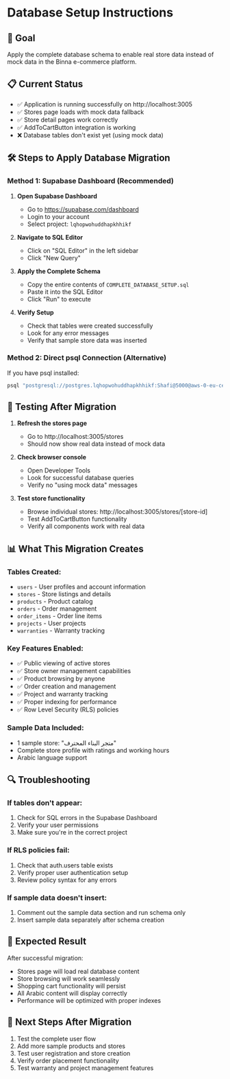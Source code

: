 # Database Setup Instructions

## 🎯 Goal
Apply the complete database schema to enable real store data instead of mock data in the Binna e-commerce platform.

## 📋 Current Status
- ✅ Application is running successfully on http://localhost:3005
- ✅ Stores page loads with mock data fallback
- ✅ Store detail pages work correctly
- ✅ AddToCartButton integration is working
- ❌ Database tables don't exist yet (using mock data)

## 🛠️ Steps to Apply Database Migration

### Method 1: Supabase Dashboard (Recommended)

1. **Open Supabase Dashboard**
   - Go to https://supabase.com/dashboard
   - Login to your account
   - Select project: `lqhopwohuddhapkhhikf`

2. **Navigate to SQL Editor**
   - Click on "SQL Editor" in the left sidebar
   - Click "New Query"

3. **Apply the Complete Schema**
   - Copy the entire contents of `COMPLETE_DATABASE_SETUP.sql`
   - Paste it into the SQL Editor
   - Click "Run" to execute

4. **Verify Setup**
   - Check that tables were created successfully
   - Look for any error messages
   - Verify that sample store data was inserted

### Method 2: Direct psql Connection (Alternative)

If you have psql installed:

```bash
psql "postgresql://postgres.lqhopwohuddhapkhhikf:Shafi@5000@aws-0-eu-central-1.pooler.supabase.com:6543/postgres" -f COMPLETE_DATABASE_SETUP.sql
```

## 🧪 Testing After Migration

1. **Refresh the stores page**
   - Go to http://localhost:3005/stores
   - Should now show real data instead of mock data

2. **Check browser console**
   - Open Developer Tools
   - Look for successful database queries
   - Verify no "using mock data" messages

3. **Test store functionality**
   - Browse individual stores: http://localhost:3005/stores/[store-id]
   - Test AddToCartButton functionality
   - Verify all components work with real data

## 📊 What This Migration Creates

### Tables Created:
- `users` - User profiles and account information
- `stores` - Store listings and details
- `products` - Product catalog
- `orders` - Order management
- `order_items` - Order line items
- `projects` - User projects
- `warranties` - Warranty tracking

### Key Features Enabled:
- ✅ Public viewing of active stores
- ✅ Store owner management capabilities
- ✅ Product browsing by anyone
- ✅ Order creation and management
- ✅ Project and warranty tracking
- ✅ Proper indexing for performance
- ✅ Row Level Security (RLS) policies

### Sample Data Included:
- 1 sample store: "متجر البناء المحترف"
- Complete store profile with ratings and working hours
- Arabic language support

## 🔍 Troubleshooting

### If tables don't appear:
1. Check for SQL errors in the Supabase Dashboard
2. Verify your user permissions
3. Make sure you're in the correct project

### If RLS policies fail:
1. Check that auth.users table exists
2. Verify proper user authentication setup
3. Review policy syntax for any errors

### If sample data doesn't insert:
1. Comment out the sample data section and run schema only
2. Insert sample data separately after schema creation

## 🎉 Expected Result

After successful migration:
- Stores page will load real database content
- Store browsing will work seamlessly
- Shopping cart functionality will persist
- All Arabic content will display correctly
- Performance will be optimized with proper indexes

## 📝 Next Steps After Migration

1. Test the complete user flow
2. Add more sample products and stores
3. Test user registration and store creation
4. Verify order placement functionality
5. Test warranty and project management features
